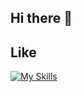 ## Hi there 👋

<!--
**reirei62/reirei62** is a ✨ _special_ ✨ repository because its `README.md` (this file) appears on your GitHub profile.

Here are some ideas to get you started:

- 🔭 I’m currently working on ...
- 🌱 I’m currently learning ...
- 👯 I’m looking to collaborate on ...
- 🤔 I’m looking for help with ...
- 💬 Ask me about ...
- 📫 How to reach me: ...
- 😄 Pronouns: ...
- ⚡ Fun fact: ...
-->

## Like
[![My Skills](https://skillicons.dev/icons?i=aws,css,docker,dynamodb,github,go,html,kubernetes,laravel,linux,mysql,postgres,nextjs,nginx,php,postman,rails,raspberrypi,react,redis,ruby,tailwind,ts,vscode&perline=12)](https://skillicons.dev)
